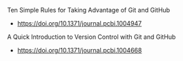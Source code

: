 Ten Simple Rules for Taking Advantage of Git and GitHub
  - https://doi.org/10.1371/journal.pcbi.1004947
  
A Quick Introduction to Version Control with Git and GitHub
  - https://doi.org/10.1371/journal.pcbi.1004668

